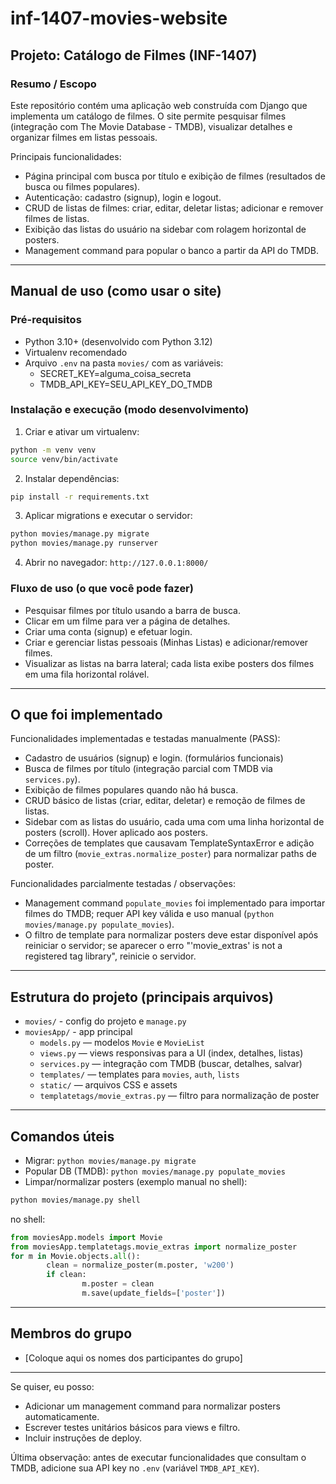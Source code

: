 # inf-1407-movies-website

## Projeto: Catálogo de Filmes (INF-1407)

### Resumo / Escopo

Este repositório contém uma aplicação web construída com Django que implementa um catálogo de filmes. O site permite pesquisar filmes (integração com The Movie Database - TMDB), visualizar detalhes e organizar filmes em listas pessoais.

Principais funcionalidades:

- Página principal com busca por título e exibição de filmes (resultados de busca ou filmes populares).
- Autenticação: cadastro (signup), login e logout.
- CRUD de listas de filmes: criar, editar, deletar listas; adicionar e remover filmes de listas.
- Exibição das listas do usuário na sidebar com rolagem horizontal de posters.
- Management command para popular o banco a partir da API do TMDB.

---

## Manual de uso (como usar o site)

### Pré-requisitos

- Python 3.10+ (desenvolvido com Python 3.12)
- Virtualenv recomendado
- Arquivo `.env` na pasta `movies/` com as variáveis:
	- SECRET_KEY=alguma_coisa_secreta
	- TMDB_API_KEY=SEU_API_KEY_DO_TMDB

### Instalação e execução (modo desenvolvimento)

1. Criar e ativar um virtualenv:

```bash
python -m venv venv
source venv/bin/activate
```

2. Instalar dependências:

```bash
pip install -r requirements.txt
```

3. Aplicar migrations e executar o servidor:

```bash
python movies/manage.py migrate
python movies/manage.py runserver
```

4. Abrir no navegador: `http://127.0.0.1:8000/`

### Fluxo de uso (o que você pode fazer)

- Pesquisar filmes por título usando a barra de busca.
- Clicar em um filme para ver a página de detalhes.
- Criar uma conta (signup) e efetuar login.
- Criar e gerenciar listas pessoais (Minhas Listas) e adicionar/remover filmes.
- Visualizar as listas na barra lateral; cada lista exibe posters dos filmes em uma fila horizontal rolável.

---

## O que foi implementado

Funcionalidades implementadas e testadas manualmente (PASS):

- Cadastro de usuários (signup) e login. (formulários funcionais)
- Busca de filmes por título (integração parcial com TMDB via `services.py`).
- Exibição de filmes populares quando não há busca.
- CRUD básico de listas (criar, editar, deletar) e remoção de filmes de listas.
- Sidebar com as listas do usuário, cada uma com uma linha horizontal de posters (scroll). Hover aplicado aos posters.
- Correções de templates que causavam TemplateSyntaxError e adição de um filtro (`movie_extras.normalize_poster`) para normalizar paths de poster.

Funcionalidades parcialmente testadas / observações:

- Management command `populate_movies` foi implementado para importar filmes do TMDB; requer API key válida e uso manual (`python movies/manage.py populate_movies`).
- O filtro de template para normalizar posters deve estar disponível após reiniciar o servidor; se aparecer o erro "'movie_extras' is not a registered tag library", reinicie o servidor.

---

## Estrutura do projeto (principais arquivos)

- `movies/` - config do projeto e `manage.py`
- `moviesApp/` - app principal
	- `models.py` — modelos `Movie` e `MovieList`
	- `views.py` — views responsivas para a UI (index, detalhes, listas)
	- `services.py` — integração com TMDB (buscar, detalhes, salvar)
	- `templates/` — templates para `movies`, `auth`, `lists`
	- `static/` — arquivos CSS e assets
	- `templatetags/movie_extras.py` — filtro para normalização de poster

---

## Comandos úteis

- Migrar: `python movies/manage.py migrate`
- Popular DB (TMDB): `python movies/manage.py populate_movies`
- Limpar/normalizar posters (exemplo manual no shell):

```bash
python movies/manage.py shell
```
no shell:

```python
from moviesApp.models import Movie
from moviesApp.templatetags.movie_extras import normalize_poster
for m in Movie.objects.all():
		clean = normalize_poster(m.poster, 'w200')
		if clean:
				m.poster = clean
				m.save(update_fields=['poster'])
```

---

## Membros do grupo

- [Coloque aqui os nomes dos participantes do grupo]

---

Se quiser, eu posso:

- Adicionar um management command para normalizar posters automaticamente.
- Escrever testes unitários básicos para views e filtro.
- Incluir instruções de deploy.

Última observação: antes de executar funcionalidades que consultam o TMDB, adicione sua API key no `.env` (variável `TMDB_API_KEY`).

